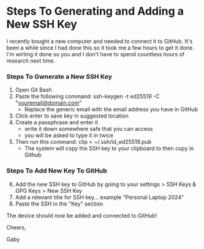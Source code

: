 # Steps To Generating and Adding a New SSH Key

I recently bought a new computer and needed to connect it to GitHub. It's been a while since I had done this so it took me a few hours to get it done. I'm wirting it done so you and I don't have to spend countless 
hours of research next time.

### Steps To Gwnerate a New SSH Key
1. Open Git Bash
2. Paste the following command: ssh-keygen -t ed25519 -C "youremail@domain.com"
   - Replace the generic email with the email address you have in GitHub
3. Click enter to save key in suggested location
4. Create a passphrase and enter it
   - write it down somewhere safe that you can access
   - you will be asked to type it in twice
6. Then run this command: clip < ~/.ssh/id_ed25519.pub
   - The system will copy the SSH key to your clipboard to then copy in Github

### Steps To Add New Key To GitHub
6. Add the new SSH key to GitHub by going to your settings > SSH Keys & GPG Keys > New SSH Key
7. Add a relevant title for SSH key... example "Personal Laptop 2024"
8. Paste the SSH in the "Key" section

The device should now be added and connected to GitHub!

Cheers,

Gaby
